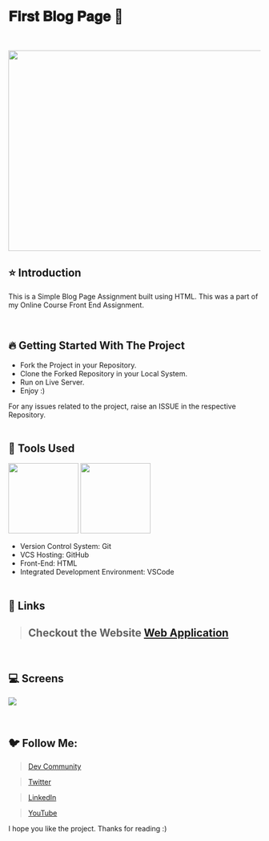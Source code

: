 # 𝐅𝐢𝐫𝐬𝐭 𝐁𝐥𝐨𝐠 𝐏𝐚𝐠𝐞 🚀

<br/>
<p align="center">
<img height="400" width="800" src="https://user-images.githubusercontent.com/76626529/183915574-6f2c775a-881e-41db-a37b-86b026491be5.png">
</p>

## ⭐ Introduction

This is a Simple Blog Page Assignment built using HTML. This was a part of my Online Course Front End Assignment.

   <br/>

## 🔥 Getting Started With The Project

-  Fork the Project in your Repository.
-  Clone the Forked Repository in your Local System.
-  Run on Live Server.
-  Enjoy :)

For any issues related to the project, raise an ISSUE in the respective Repository.
<br/>
<br/>

## 🔨 Tools Used

<p align="justify">
<img height="140" width="140" src="https://www.w3.org/html/logo/downloads/HTML5_Logo_256.png">
<img height="140" width="140" src="https://code.visualstudio.com/assets/apple-touch-icon.png">
</p>

-  Version Control System: Git
-  VCS Hosting: GitHub
-  Front-End: HTML
-  Integrated Development Environment: VSCode
   <br/>
   <br/>

## 🔗 Links

> ## Checkout the Website [Web Application](https://ayush-kanduri.github.io/First-Blog-Page/)

 <br/>

## 💻 Screens

<p align="justify">
<img src="https://user-images.githubusercontent.com/76626529/183914444-4923b7da-1d22-4ca1-9b1a-cc83bce0056d.jpg">
</p>
<br/>

## 🐦 Follow Me:

> [Dev Community](https://dev.to/ayushkanduri)

> [Twitter](https://twitter.com/ayush_codes)

> [LinkedIn](https://www.linkedin.com/in/ayushkanduri/)

> [YouTube](https://www.youtube.com/channel/UC6c1ajC_2jF7wQp7Y13t2bg)

I hope you like the project. Thanks for reading :)
